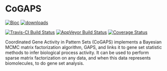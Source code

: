 # CoGAPS

[![Bioc](https://bioconductor.org/images/logo_bioconductor.gif)](https://bioconductor.org/packages/CoGAPS)
[![downloads](https://bioconductor.org/shields/downloads/CancerInSilico.svg)](https://bioconductor.org/packages/CoGAPS)

[![Travis-CI Build Status](https://travis-ci.org/CoGAPS/CoGAPS.svg?branch=master)](https://travis-ci.org/CoGAPS/CoGAPS)
[![AppVeyor Build Status](https://ci.appveyor.com/api/projects/status/github/CoGAPS/CoGAPS?branch=master&svg=true)](https://ci.appveyor.com/project/CoGAPS/CoGAPS)
[![Coverage Status](https://img.shields.io/codecov/c/github/CoGAPS/CoGAPS/master.svg)](https://codecov.io/github/CoGAPS/CoGAPS?branch=master)

Coordinated Gene Activity in Pattern Sets (CoGAPS) implements a Bayesian MCMC matrix factorization algorithm, GAPS, and links it to gene set statistic methods to infer biological process activity. It can be used to perform sparse matrix factorization on any data, and when this data represents biomolecules, to do gene set analysis.
